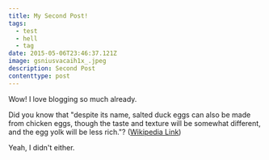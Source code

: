 ```yaml
---
title: My Second Post!
tags:
  - test
  - hell
  - tag
date: 2015-05-06T23:46:37.121Z
image: gsniusvacaih1x_.jpeg
description: Second Post
contenttype: post
---
```


Wow! I love blogging so much already.

Did you know that "despite its name, salted duck eggs can also be made from
chicken eggs, though the taste and texture will be somewhat different, and the
egg yolk will be less rich."?
([Wikipedia Link](https://en.wikipedia.org/wiki/Salted_duck_egg))

Yeah, I didn't either.
